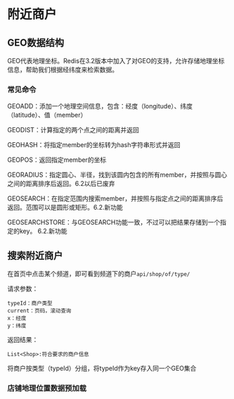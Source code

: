 # 附近商户

## GEO数据结构

GEO代表地理坐标。Redis在3.2版本中加入了对GEO的支持，允许存储地理坐标信息，帮助我们根据经纬度来检索数据。

### 常见命令

GEOADD：添加一个地理空间信息，包含：经度（longitude）、纬度（latitude）、值（member）

GEODIST：计算指定的两个点之间的距离并返回

GEOHASH：将指定member的坐标转为hash字符串形式并返回

GEOPOS：返回指定member的坐标

GEORADIUS：指定圆心、半径，找到该圆内包含的所有member，并按照与圆心之间的距离排序后返回。6.2以后已废弃

GEOSEARCH：在指定范围内搜索member，并按照与指定点之间的距离排序后返回。范围可以是圆形或矩形。6.2.新功能

GEOSEARCHSTORE：与GEOSEARCH功能一致，不过可以把结果存储到一个指定的key。 6.2.新功能

## 搜索附近商户

在首页中点击某个频道，即可看到频道下的商户`api/shop/of/type/`

请求参数：
    
    typeId：商户类型
    current：页码，滚动查询
    x：经度
    y：纬度

返回结果：

    List<Shop>:符合要求的商户信息

将商户按类型（typeId）分组，将typeId作为key存入同一个GEO集合

### 店铺地理位置数据预加载
